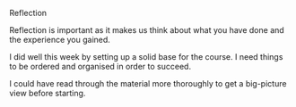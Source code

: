 Reflection

Reflection is important as it makes us think about what you have done and the experience you gained.

I did well this week by setting up a solid base for the course. I need things to be ordered and organised in order to succeed.

I could have read through the material more thoroughly to get a big-picture view before starting.
